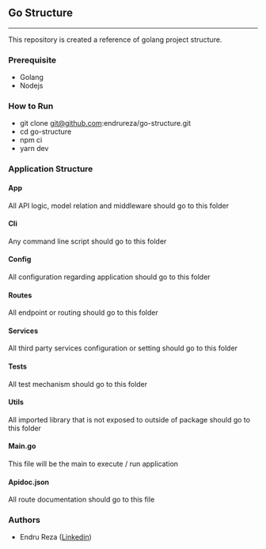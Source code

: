 ## Go Structure
---

This repository is created a reference of golang project structure.

### Prerequisite

* Golang
* Nodejs

### How to Run

* git clone git@github.com:endrureza/go-structure.git
* cd go-structure
* npm ci
* yarn dev

### Application Structure

#### App

All API logic, model relation and middleware should go to this folder

#### Cli

Any command line script should go to this folder

#### Config

All configuration regarding application should go to this folder

#### Routes

All endpoint or routing should go to this folder

#### Services

All third party services configuration or setting should go to this folder

#### Tests

All test mechanism should go to this folder

#### Utils

All imported library that is not exposed to outside of package should go to this folder

#### Main.go

This file will be the main to execute / run application

#### Apidoc.json

All route documentation should go to this file

### Authors

* Endru Reza ([Linkedin](https://linkedin.com/in/endrureza))